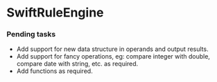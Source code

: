 # SwiftRuleEngine

### Pending tasks
 - Add support for new data structure in operands and output results.
 - Add support for fancy operations, eg: compare integer with double, compare date with string, etc. as required.
 - Add functions as required.